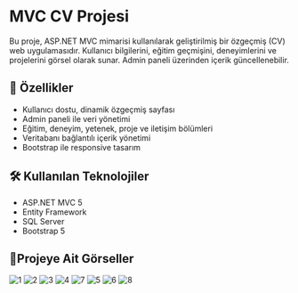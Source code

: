 ﻿# MVC CV Projesi

Bu proje, ASP.NET MVC mimarisi kullanılarak geliştirilmiş bir özgeçmiş (CV) web uygulamasıdır. Kullanıcı bilgilerini, eğitim geçmişini, deneyimlerini ve projelerini görsel olarak sunar. Admin paneli üzerinden içerik güncellenebilir.

## 🚀 Özellikler

- Kullanıcı dostu, dinamik özgeçmiş sayfası
- Admin paneli ile veri yönetimi
- Eğitim, deneyim, yetenek, proje ve iletişim bölümleri
- Veritabanı bağlantılı içerik yönetimi
- Bootstrap ile responsive tasarım

## 🛠️ Kullanılan Teknolojiler

- ASP.NET MVC 5
- Entity Framework
- SQL Server
- Bootstrap 5

## 📸Projeye Ait Görseller

![1](https://github.com/user-attachments/assets/990551ba-395c-43f8-b406-0bd5c6f7f7de)
![2](https://github.com/user-attachments/assets/b9338833-fef7-45cf-bd2b-5ecebbb6b15d)
![3](https://github.com/user-attachments/assets/695fc70c-f8cf-4efb-bbb4-3ecccce59785)
![4](https://github.com/user-attachments/assets/96e211d3-4869-4ba2-89ee-5faa4974752d)
![7](https://github.com/user-attachments/assets/bef5d77c-7ed0-4692-95d2-c4423672ff13)
![5](https://github.com/user-attachments/assets/369970e9-a48d-4d4a-8d90-5670c6eef6a0)
![6](https://github.com/user-attachments/assets/6dcee249-957e-4c0f-a1e3-563ac3c00c1e)
![8](https://github.com/user-attachments/assets/87dd0503-fa29-4f9b-b221-6e872097b7f1)
